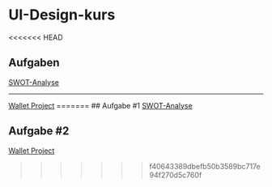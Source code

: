 # UI-Design-kurs

<<<<<<< HEAD
<h2> Aufgaben </h2>
<a href="https://xd.adobe.com/view/2d13d850-cecd-4bc1-8800-45294b9f52cb-7840/?fullscreen&hints=off">SWOT-Analyse</a><hr>
<a href="Wallet Projekt_Dokumentation.pdf">Wallet Project</a>
=======
## Aufgabe #1
<a href="https://xd.adobe.com/view/2d13d850-cecd-4bc1-8800-45294b9f52cb-7840/?fullscreen&hints=off">SWOT-Analyse</a>

## Aufgabe #2
<a href="Wallet Projekt_Dokumentation.pdf">Wallet Project</a>
>>>>>>> f40643389dbefb50b3589bc717e94f270d5c760f
